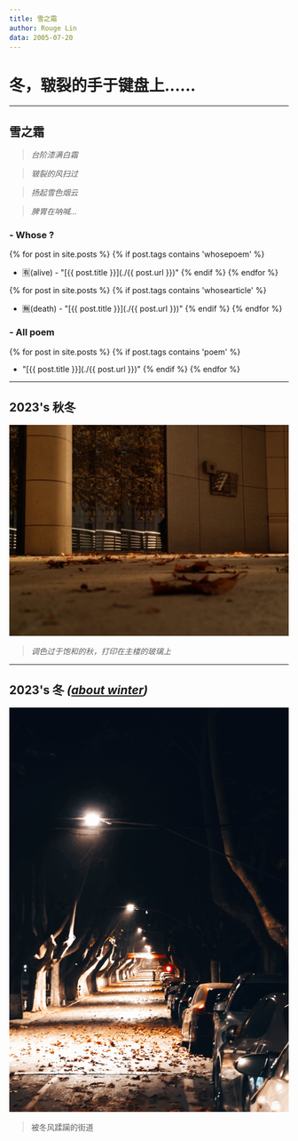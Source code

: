 ```yaml
---
title: 雪之霜
author: Rouge Lin
data: 2005-07-20
---
```

# 冬，皲裂的手于键盘上......

----------

## 雪之霜

> *台阶漆满白霜*

> *皲裂的风扫过*

> *扬起雪色烟云*

> *脾胃在呐喊...*

### - Whose ?
{% for post in site.posts %}
{% if post.tags contains 'whosepoem' %}
* 🈶(alive) - "[{{ post.title }}](./{{ post.url }})"
  {% endif %}
  {% endfor %}



{% for post in site.posts %}
{% if post.tags contains 'whosearticle' %}

* 🈚(death) - "[{{ post.title }}](./{{ post.url }})"
  {% endif %}
  {% endfor %}

### - All poem
{% for post in site.posts %}
{% if post.tags contains 'poem' %}
* "[{{ post.title }}](./{{ post.url }})"
  {% endif %}
  {% endfor %}

-------------------

## 2023's 秋冬

![main tower's autumn](./image/shier's-autumn.jpg)

> *调色过于饱和的秋，打印在主楼的玻璃上*

---------

## 2023's 冬 *([about winter](./about))*

![road's winter](./image/rouge's-winter-leaf.jpg)

> 被冬风蹂躏的街道


